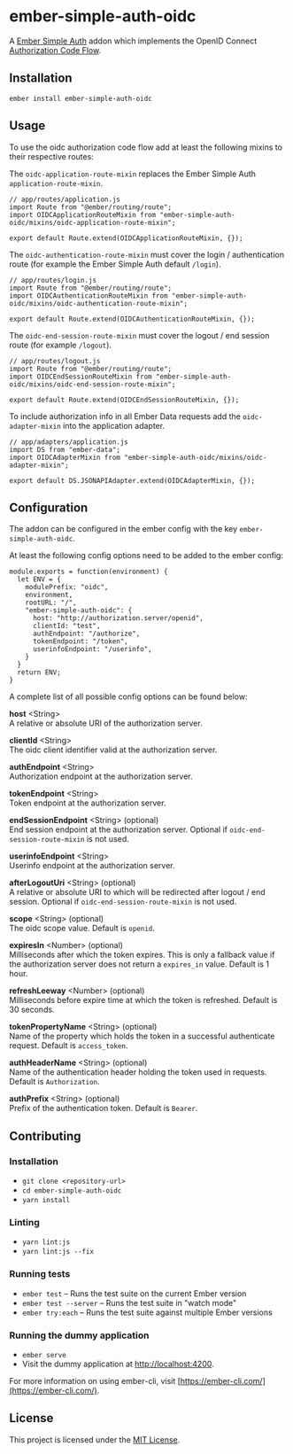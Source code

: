 # ember-simple-auth-oidc

A [Ember Simple Auth](http://ember-simple-auth.com) addon which implements the
OpenID Connect [Authorization Code Flow](https://openid.net/specs/openid-connect-core-1_0.html#CodeFlowAuth).

## Installation

```
ember install ember-simple-auth-oidc
```

## Usage

To use the oidc authorization code flow add at least the following mixins to
their respective routes:

The `oidc-application-route-mixin` replaces the Ember Simple Auth `application-route-mixin`.

```
// app/routes/application.js
import Route from "@ember/routing/route";
import OIDCApplicationRouteMixin from "ember-simple-auth-oidc/mixins/oidc-application-route-mixin";

export default Route.extend(OIDCApplicationRouteMixin, {});
```

The `oidc-authentication-route-mixin` must cover the login / authentication route
(for example the Ember Simple Auth default `/login`).

```
// app/routes/login.js
import Route from "@ember/routing/route";
import OIDCAuthenticationRouteMixin from "ember-simple-auth-oidc/mixins/oidc-authentication-route-mixin";

export default Route.extend(OIDCAuthenticationRouteMixin, {});
```

The `oidc-end-session-route-mixin` must cover the logout / end session route
(for example `/logout`).

```
// app/routes/logout.js
import Route from "@ember/routing/route";
import OIDCEndSessionRouteMixin from "ember-simple-auth-oidc/mixins/oidc-end-session-route-mixin";

export default Route.extend(OIDCEndSessionRouteMixin, {});
```

To include authorization info in all Ember Data requests add the `oidc-adapter-mixin`
into the application adapter.

```
// app/adapters/application.js
import DS from "ember-data";
import OIDCAdapterMixin from "ember-simple-auth-oidc/mixins/oidc-adapter-mixin";

export default DS.JSONAPIAdapter.extend(OIDCAdapterMixin, {});
```

## Configuration

The addon can be configured in the ember config with the key `ember-simple-auth-oidc`.

At least the following config options need to be added to the ember config:

```
module.exports = function(environment) {
  let ENV = {
    modulePrefix: "oidc",
    environment,
    rootURL: "/",
    "ember-simple-auth-oidc": {
      host: "http://authorization.server/openid",
      clientId: "test",
      authEndpoint: "/authorize",
      tokenEndpoint: "/token",
      userinfoEndpoint: "/userinfo",
    }
  }
  return ENV;
}
```

A complete list of all possible config options can be found below:

**host** \<String\>  
A relative or absolute URI of the authorization server.

**clientId** \<String\>  
The oidc client identifier valid at the authorization server.

**authEndpoint** \<String\>  
Authorization endpoint at the authorization server.

**tokenEndpoint** \<String\>  
Token endpoint at the authorization server.

**endSessionEndpoint** \<String\> (optional)  
End session endpoint at the authorization server. Optional if `oidc-end-session-route-mixin` is not used.

**userinfoEndpoint** \<String\>  
Userinfo endpoint at the authorization server.

**afterLogoutUri** \<String\> (optional)  
A relative or absolute URI to which will be redirected after logout / end session. Optional if
`oidc-end-session-route-mixin` is not used.

**scope** \<String\> (optional)  
The oidc scope value. Default is `openid`.

**expiresIn** \<Number\> (optional)  
Milliseconds after which the token expires. This is only a fallback value if the
authorization server does not return a `expires_in` value. Default is 1 hour.

**refreshLeeway** \<Number\> (optional)  
Milliseconds before expire time at which the token is refreshed. Default is 30 seconds.

**tokenPropertyName** \<String\> (optional)  
Name of the property which holds the token in a successful authenticate request.
Default is `access_token`.

**authHeaderName** \<String\> (optional)  
Name of the authentication header holding the token used in requests.
Default is `Authorization`.

**authPrefix** \<String\> (optional)  
Prefix of the authentication token. Default is `Bearer`.

## Contributing

### Installation

- `git clone <repository-url>`
- `cd ember-simple-auth-oidc`
- `yarn install`

### Linting

- `yarn lint:js`
- `yarn lint:js --fix`

### Running tests

- `ember test` – Runs the test suite on the current Ember version
- `ember test --server` – Runs the test suite in "watch mode"
- `ember try:each` – Runs the test suite against multiple Ember versions

### Running the dummy application

- `ember serve`
- Visit the dummy application at [http://localhost:4200](http://localhost:4200).

For more information on using ember-cli, visit [https://ember-cli.com/](https://ember-cli.com/).

## License

This project is licensed under the [MIT License](LICENSE.md).
